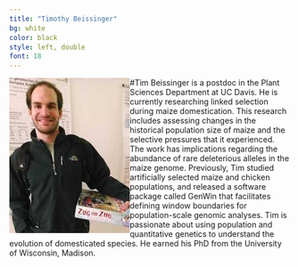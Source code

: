 ```yaml
---
title: "Timothy Beissinger"
bg: white
color: black
style: left, double
font: 18
---
```


<div style="float: left">
    <img src="img/2014-03-12 20.50.42.jpg" alt="Picture of me" title="Picture"/>
</div>

#Tim Beissinger is a postdoc in the Plant Sciences Department at UC Davis.  He is currently researching linked selection during maize domestication. This research includes assessing changes in the historical population size of maize and the selective pressures that it experienced. The work has implications regarding the abundance of rare deleterious alleles in the maize genome. Previously, Tim studied artificially selected maize and chicken populations, and released a software package called GenWin that facilitates defining window boundaries for population-scale genomic analyses. Tim is passionate about using population and quantitative genetics to understand the evolution of domesticated species. He earned his PhD from the University of Wisconsin, Madison.


